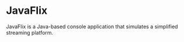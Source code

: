 # JavaFlix
JavaFlix is a Java-based console application that simulates a simplified streaming platform.

